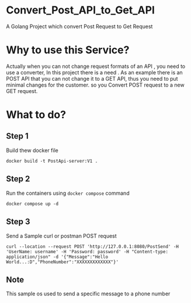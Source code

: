 # Convert_Post_API_to_Get_API
A Golang Project which convert Post Request to Get Request

# Why to use this Service?

  Actually when you can not change request formats of an API , you need to use a converter, In this project there is a need . As an example there is an POST API that you can not change it to a GET API, thus you need to put minimal changes for the customer.
so you Convert POST request to a new GET request.

# What to do?

## Step 1

Build thew docker file

```
docker build -t PostApi-server:V1 .
```

## Step 2

Run the containers using ```docker compose``` command

```
docker compose up -d
```

## Step 3 

Send a Sample curl or postman POST request

```
curl --location --request POST 'http://127.0.0.1:8080/PostSend' -H 'UserName: username' -H 'Password: password' -H "Content-type: application/json" -d '{"Message":"Hello World...:D","PhoneNumber":"XXXXXXXXXXXXX"}'
```

## Note

This sample os used to send a specific message to a phone number
